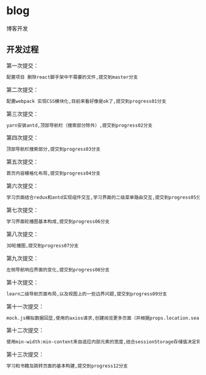 # blog
博客开发

## 开发过程

第一次提交：

```bash
配置项目 删除react脚手架中不需要的文件,提交到master分支
```
第二次提交：

```bash
配置webpack 实现CSS模块化,目前来看好像是ok了,提交到progress01分支
```

第三次提交：

```bash
yarn安装antd,顶部导航栏（搜索部分除外）,提交到progress02分支
```

第四次提交：

```bash
顶部导航栏搜索部分,提交到progress03分支
```

第五次提交：

```bash
首页内容栅格化布局,提交到progress04分支
```

第六次提交：

```bash
学习页面结合redux和antd实现组件交互,学习界面的二级菜单路由交互,提交到progress05分支
```

第七次提交：

```bash
学习界面轮播图基本构成,提交到progress06分支
```

第八次提交：

```bash
3D轮播图,提交到progress07分支
```

第九次提交：

```bash
左侧导航响应界面的变化,提交到progress08分支
```


第十次提交：

```bash
learn二级导航页面布局,以及视图上的一些边界问题,提交到progress09分支
```

第十一次提交：

```bash
mock.js模拟数据回显,使用的axios请求,创建阅览更多页面（并根据props.location.search来请求数据）,提交到progress10分支
```

第十二次提交：

```bash
使用min-width:min-content来自适应内部元素的宽度,结合sessionStorage存储值决定背景,提交到progress11分支
```

第十三次提交：

```bash
学习和书籍及跳转页面的基本构建,提交到progress12分支
```